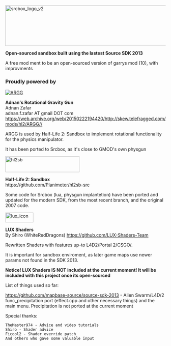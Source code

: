 <img width="512" height="128" alt="srcbox_logo_v2" src="https://github.com/user-attachments/assets/a0858838-5630-4ed0-9a87-d8f87865c950" />

**Open-sourced sandbox built using the lastest Source SDK 2013**

A free mod ment to be an open-sourced version of garrys mod (10), with improvments

### Proudly powered by

[![ARGG](http://media.moddb.com/images/downloads/1/6/5011/profile.jpg "ARGG")](https://web.archive.org/web/20150222194420/http://skew.telefragged.com/mods/hl2/ARGG/)

**Adnan's Rotational Gravity Gun**  
Adnan Zafar  
adnan.f.zafar AT gmail DOT com  
https://web.archive.org/web/20150222194420/http://skew.telefragged.com/mods/hl2/ARGG//  

ARGG is used by Half-Life 2: Sandbox to implement rotational functionality for the physics manipulator.

It has been ported to Srcbox, as it's close to GMOD's own physgun

<img width="233" height="50" alt="hl2sb" src="https://github.com/user-attachments/assets/6dac8f06-0f7d-42b7-9571-401193f3895b" />

**Half-Life 2: Sandbox**  
https://github.com/Planimeter/hl2sb-src

Some code for Srcbox (lua, physgun implantetion) have been ported and updated for the modern SDK, from the most recent branch, and the original 2007 code.

<img width="88" height="31" alt="lux_icon" src="https://github.com/user-attachments/assets/b355ca87-8beb-4f63-a75f-43653f79c810" />

**LUX Shaders**  
By Shiro (WhiteRedDragons)
https://github.com/LUX-Shaders-Team

Rewritten Shaders with features up-to L4D2/Portal 2/CSGO/.

It is important for sandbox enviroment, as later game maps use newer params not found in the SDK 2013.

**Notice! LUX Shaders IS NOT included at the current moment! It will be included with this project once its open-sourced**

List of things used so far:

https://github.com/mapbase-source/source-sdk-2013 - Alien Swarm/L4D/2 func_precipitation port (effect.cpp and other necessary things) and the main menu. Precipitation is not ported at the current moment

Special thanks:

	TheMaster974 - Advice and video tutorials
	Shiro - Shader advice
	Ficool2 - Shader override patch
	And others who gave some valuable input
